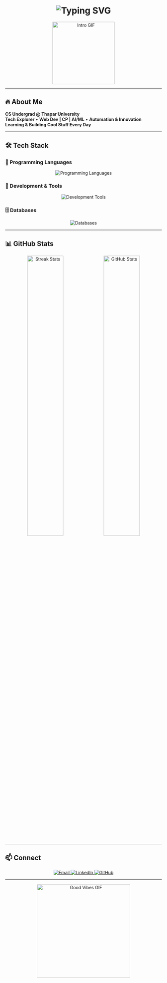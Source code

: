 <h1 align="center">
  <img src="https://readme-typing-svg.demolab.com?font=Fira+Code&weight=600&size=30&pause=1000&color=00bfff&width=500&lines=Hey,+I'm+Jatin+Jindal!;Tech+Enthusiast+|+Developer+|+Innovator" alt="Typing SVG">
</h1>

<p align="center">
  <img src="https://media.giphy.com/media/qgQUggAC3Pfv687qPC/giphy.gif" width="200px" alt="Intro GIF">
</p>

---

## 🔥 About Me

**CS Undergrad @ Thapar University**  
**Tech Explorer** • **Web Dev | CP | AI/ML** • **Automation & Innovation**  
**Learning & Building Cool Stuff Every Day**

---

## 🛠️ Tech Stack

### 🚀 Programming Languages
<p align="center">
  <img src="https://skillicons.dev/icons?i=cpp,java,python,js,html,css" alt="Programming Languages">
</p>

### 🔧 Development & Tools
<p align="center">
  <img src="https://skillicons.dev/icons?i=git,github,vscode,linux,docker,postman,aws,vercel" alt="Development Tools">
</p>

### 🗄️ Databases
<p align="center">
  <img src="https://skillicons.dev/icons?i=mysql,sqlite,mongodb" alt="Databases">
</p>

---

## 📊 GitHub Stats

<p align="center">
  <img src="https://github-readme-streak-stats.herokuapp.com/?user=jatinjindall&theme=radical&hide_border=true" width="48%" alt="Streak Stats">
  <img src="https://github-readme-stats.vercel.app/api?username=jatinjindall&show_icons=true&theme=tokyonight&hide_border=true" width="48%" alt="GitHub Stats">
</p>

---

## 📫 Connect

<p align="center">
  <a href="mailto:jjindal_be23@thapar.edu">
    <img src="https://img.shields.io/badge/Email-D14836?style=for-the-badge&logo=gmail&logoColor=white" alt="Email">
  </a>
  <a href="https://www.linkedin.com/in/jatinjindal54/">
    <img src="https://img.shields.io/badge/LinkedIn-0077B5?style=for-the-badge&logo=linkedin&logoColor=white" alt="LinkedIn">
  </a>
  <a href="https://github.com/jatinjindall">
    <img src="https://img.shields.io/badge/GitHub-181717?style=for-the-badge&logo=github&logoColor=white" alt="GitHub">
  </a>
</p>

---

<p align="center">
  <img src="https://media.giphy.com/media/jpVnC65DmYeyRL4LHS/giphy.gif" width="300px" alt="Good Vibes GIF">
</p>
